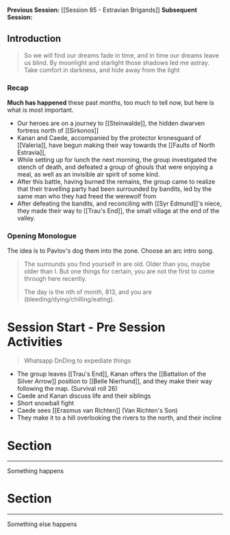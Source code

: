 **Previous Session:** [[Session 85 - Estravian Brigands]]
**Subsequent Session:**
## Introduction
> So we will find our dreams fade in time, and in time our dreams leave us blind. By moonlight and starlight those shadows led me astray. Take comfort in darkness, and hide away from the light

### Recap
**Much has happened** these past months, too much to tell now, but here is what is most important.
- Our heroes are on a journey to [[Steinwalde]], the hidden dwarven fortress north of [[Sirkonos]]
- Kanan and Caede, accompanied by the protector kronesguard of [[Valeria]], have begun making their way towards the [[Faults of North Estravia]],
- While setting up for lunch the next morning, the group investigated the stench of death, and defeated a group of ghouls that were enjoying a meal, as well as an invisible air spirit of some kind.
- After this battle, having burned the remains, the group came to realize that their travelling party had been surrounded by bandits, led by the same man who they had freed the werewolf from
- After defeating the bandits, and reconciling with [[Syr Edmund]]'s niece, they made their way to [[Trau's End]], the small village at the end of the valley.
### Opening Monologue
The idea is to Pavlov's dog them into the zone. Choose an arc intro song.

> The surrounds you find yourself in are old. Older than you, maybe older than I. But one things for certain, you are not the first to come through here recently.
> 
> The day is the nth of *month*, 813, and you are (bleeding/dying/chilling/eating).


# Session Start - Pre Session Activities
> Whatsapp DnDing to expediate things

- The group leaves [[Trau's End]], Kanan offers the [[Battalion of the Silver Arrow]] position to [[Belle Nierhund]], and they make their way following the map. (Survival roll 26)
- Caede and Kanan discuss life and their siblings
- Short snowball fight
- Caede sees [[Erasmus van Richten]] (Van Richten's Son)
- They make it to a hill overlooking the rivers to the north, and their incline


# Section
---
Something happens


# Section
---
Something else happens

